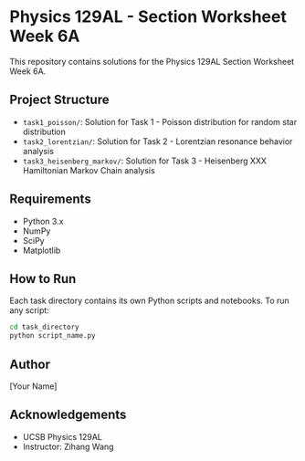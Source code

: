 # Physics 129AL - Section Worksheet Week 6A

This repository contains solutions for the Physics 129AL Section Worksheet Week 6A.

## Project Structure

- `task1_poisson/`: Solution for Task 1 - Poisson distribution for random star distribution
- `task2_lorentzian/`: Solution for Task 2 - Lorentzian resonance behavior analysis
- `task3_heisenberg_markov/`: Solution for Task 3 - Heisenberg XXX Hamiltonian Markov Chain analysis

## Requirements

- Python 3.x
- NumPy
- SciPy
- Matplotlib

## How to Run

Each task directory contains its own Python scripts and notebooks. To run any script:

```bash
cd task_directory
python script_name.py
```

## Author

[Your Name]

## Acknowledgements

- UCSB Physics 129AL
- Instructor: Zihang Wang 